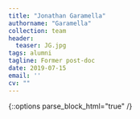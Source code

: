 ```yaml
---
title: "Jonathan Garamella"
authorname: "Garamella"
collection: team
header:
  teaser: JG.jpg
tags: alumni
tagline: Former post-doc
date: 2019-07-15
email: ''
cv: ""
---
```

{::options parse_block_html="true" /}

<p align= "justify">


